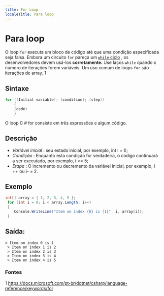 ```yaml
---
title: For Loop
localeTitle: Para loop
---
```

# Para loop

O loop `for` executa um bloco de código até que uma condição especificada seja falsa. Embora um circuito `for` pareça um [`while` ciclo](https://guide.freecodecamp.org/csharp/while-loop) , os desenvolvedores devem usá-los **corretamente.** Use laços `while` quando o número de iterações forem variáveis. Um uso comum de loops `for` são iterações de array. 1

## Sintaxe

```C#
for ((Initial variable); (condition); (step)) 
    { 
    (code) 
    } 
```

O loop C # for consiste em três expressões e algum código.

## Descrição

*   _Variável inicial_ : seu estado inicial, por exemplo, int i = 0;
*   _Condição_ : Enquanto esta condição for verdadeira, o código continuará a ser executado, por exemplo, i <= 5;
*   _Etapa_ : O incremento ou decremento da variável inicial, por exemplo, i ++ ou i- = 2.

## Exemplo

```C#
int[] array = { 1, 2, 3, 4, 5 }; 
 for (int i = 0; i < array.Length; i++) 
 { 
    Console.WriteLine("Item on index {0} is {1}", i, array[i]); 
 } 
```

## Saída:
```
> Item on index 0 is 1 
 > Item on index 1 is 2 
 > Item on index 2 is 3 
 > Item on index 3 is 4 
 > Item on index 4 is 5 
```

### Fontes

1 https://docs.microsoft.com/pt-br/dotnet/csharp/language-reference/keywords/for
